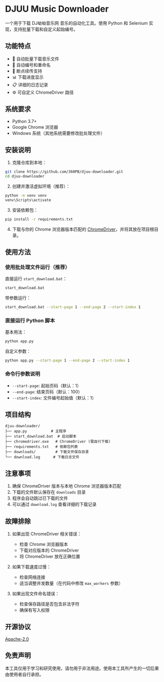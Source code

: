 # DJUU Music Downloader

一个用于下载 DJ呦呦音乐网 音乐的自动化工具。使用 Python 和 Selenium 实现，支持批量下载和自定义起始编号。

## 功能特点

- 🚀 自动批量下载音乐文件
- 📝 自动编号和重命名
- 🔄 断点续传支持
- 📊 下载进度显示
- 📋 详细的日志记录
- ⚙️ 可自定义 ChromeDriver 路径

## 系统要求

- Python 3.7+
- Google Chrome 浏览器
- Windows 系统（其他系统需要修改批处理文件）

## 安装说明

1. 克隆仓库到本地：
```bash
git clone https://github.com/360PB/djuu-downloader.git
cd djuu-downloader
```

2. 创建并激活虚拟环境（推荐）：
```bash
python -m venv venv
venv\Scripts\activate
```

3. 安装依赖包：
```bash
pip install -r requirements.txt
```

4. 下载与你的 Chrome 浏览器版本匹配的 [ChromeDriver](https://sites.google.com/chromium.org/driver/)，并将其放在项目根目录。

## 使用方法

### 使用批处理文件运行（推荐）

直接运行 `start_download.bat`：
```bash
start_download.bat
```

带参数运行：
```bash
start_download.bat --start-page 1 --end-page 2 --start-index 1
```

### 直接运行 Python 脚本

基本用法：
```bash
python app.py
```

自定义参数：
```bash
python app.py --start-page 1 --end-page 2 --start-index 1
```

### 命令行参数说明

- `--start-page`: 起始页码（默认：1）
- `--end-page`: 结束页码（默认：100）
- `--start-index`: 文件编号起始值（默认：1）

## 项目结构

```
djuu-downloader/
├── app.py           # 主程序
├── start_download.bat  # 启动脚本
├── chromedriver.exe   # ChromeDriver (需自行下载)
├── requirements.txt   # 依赖包列表
├── downloads/         # 下载文件保存目录
└── download.log      # 下载日志文件
```

## 注意事项

1. 确保 ChromeDriver 版本与本地 Chrome 浏览器版本匹配
2. 下载的文件默认保存在 `downloads` 目录
3. 程序会自动跳过已下载的文件
4. 可以通过 `download.log` 查看详细的下载记录

## 故障排除

1. 如果出现 ChromeDriver 相关错误：
   - 检查 Chrome 浏览器版本
   - 下载对应版本的 ChromeDriver
   - 将 ChromeDriver 放在正确位置

2. 如果下载速度过慢：
   - 检查网络连接
   - 适当调整并发数量（在代码中修改 `max_workers` 参数）

3. 如果出现文件命名错误：
   - 检查保存路径是否包含非法字符
   - 确保有写入权限

## 开源协议

[Apache-2.0](https://github.com/360PB/DJRobots?tab=Apache-2.0-1-ov-file#)

## 免责声明

本工具仅用于学习和研究使用，请勿用于非法用途。使用本工具所产生的一切后果由使用者自行承担。
